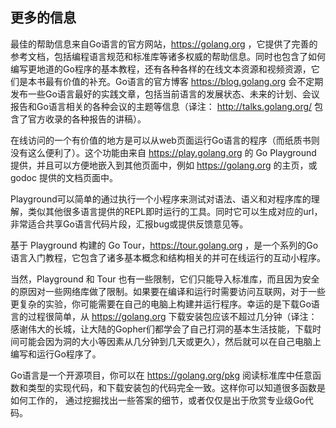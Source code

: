 ## 更多的信息

最佳的帮助信息来自Go语言的官方网站，https://golang.org ，它提供了完善的参考文档，包括编程语言规范和标准库等诸多权威的帮助信息。同时也包含了如何编写更地道的Go程序的基本教程，还有各种各样的在线文本资源和视频资源，它们是本书最有价值的补充。Go语言的官方博客 https://blog.golang.org 会不定期发布一些Go语言最好的实践文章，包括当前语言的发展状态、未来的计划、会议报告和Go语言相关的各种会议的主题等信息（译注： http://talks.golang.org/ 包含了官方收录的各种报告的讲稿）。

在线访问的一个有价值的地方是可以从web页面运行Go语言的程序（而纸质书则没有这么便利了）。这个功能由来自 https://play.golang.org 的 Go Playground 提供，并且可以方便地嵌入到其他页面中，例如 https://golang.org 的主页，或 godoc 提供的文档页面中。

Playground可以简单的通过执行一个小程序来测试对语法、语义和对程序库的理解，类似其他很多语言提供的REPL即时运行的工具。同时它可以生成对应的url，非常适合共享Go语言代码片段，汇报bug或提供反馈意见等。

基于 Playground 构建的 Go Tour，https://tour.golang.org ，是一个系列的Go语言入门教程，它包含了诸多基本概念和结构相关的并可在线运行的互动小程序。

当然，Playground 和 Tour 也有一些限制，它们只能导入标准库，而且因为安全的原因对一些网络库做了限制。如果要在编译和运行时需要访问互联网，对于一些更复杂的实验，你可能需要在自己的电脑上构建并运行程序。幸运的是下载Go语言的过程很简单，从 https://golang.org 下载安装包应该不超过几分钟（译注：感谢伟大的长城，让大陆的Gopher们都学会了自己打洞的基本生活技能，下载时间可能会因为洞的大小等因素从几分钟到几天或更久），然后就可以在自己电脑上编写和运行Go程序了。

Go语言是一个开源项目，你可以在 https://golang.org/pkg 阅读标准库中任意函数和类型的实现代码，和下载安装包的代码完全一致。这样你可以知道很多函数是如何工作的， 通过挖掘找出一些答案的细节，或者仅仅是出于欣赏专业级Go代码。

